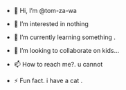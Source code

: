 - 👋 Hi, I’m @tom-za-wa
- 👀 I’m interested in nothing 
- 🌱 I’m currently learning something .
- 💞️ I’m looking to collaborate on kids...
- 📫 How to reach me?. u cannot

- ⚡ Fun fact. i have a cat .

<!---
tom-za-wa/tom-za-wa is a ✨ special ✨ repository because its `README.md` (this file) appears on your GitHub profile.
You can click the Preview link to take a look at your changes.
--->
